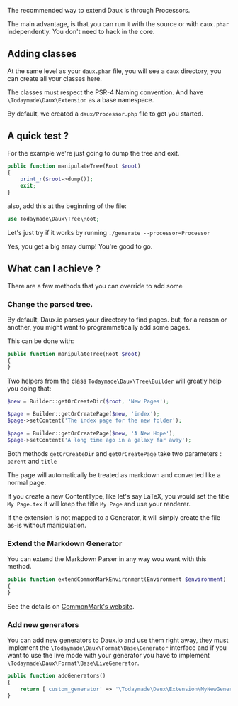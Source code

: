The recommended way to extend Daux is through Processors.

The main advantage, is that you can run it with the source or with `daux.phar` independently. You don't need to hack in the core.

## Adding classes

At the same level as your `daux.phar` file, you will see a `daux` directory, you can create all your classes here.

The classes must respect the PSR-4 Naming convention. And have `\Todaymade\Daux\Extension` as a base namespace.
 
By default, we created a `daux/Processor.php` file to get you started.

## A quick test ?

For the example we're just going to dump the tree and exit.

```php
public function manipulateTree(Root $root)
{
    print_r($root->dump());
    exit;
}
```

also, add this at the beginning of the file:

```php
use Todaymade\Daux\Tree\Root;
```

Let's just try if it works by running `./generate --processor=Processor`

Yes, you get a big array dump! You're good to go.

## What can I achieve ?

There are a few methods that you can override to add some

### Change the parsed tree.

By default, Daux.io parses your directory to find pages. but, for a reason or another, you might want to programmatically add some pages.

This can be done with: 

```php
public function manipulateTree(Root $root)
{
}
```

Two helpers from the class `Todaymade\Daux\Tree\Builder` will greatly help you doing that:

```php
$new = Builder::getOrCreateDir($root, 'New Pages');

$page = Builder::getOrCreatePage($new, 'index');
$page->setContent('The index page for the new folder');

$page = Builder::getOrCreatePage($new, 'A New Hope');
$page->setContent('A long time ago in a galaxy far away');
```

Both methods `getOrCreateDir` and `getOrCreatePage` take two parameters : `parent` and `title`

The page will automatically be treated as markdown and converted like a normal page.

If you create a new ContentType, like let's say LaTeX, you would set the title `My Page.tex` it will keep the title `My Page` and use your renderer.
  
If the extension is not mapped to a Generator, it will simply create the file as-is without manipulation.

### Extend the Markdown Generator

You can extend the Markdown Parser in any way wou want with this method.

```php
public function extendCommonMarkEnvironment(Environment $environment)
{
}
```

See the details on [CommonMark's website](http://commonmark.thephpleague.com/customization/overview/).

### Add new generators

You can add new generators to Daux.io and use them right away, they must implement the 
`\Todaymade\Daux\Format\Base\Generator` interface and if you want to use the live mode with your generator 
you have to implement `\Todaymade\Daux\Format\Base\LiveGenerator`. 

```php
public function addGenerators()
{
    return ['custom_generator' => '\Todaymade\Daux\Extension\MyNewGenerator'];
}
```
